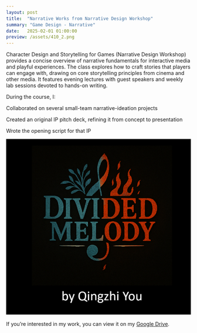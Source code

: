 ```yaml
---
layout: post
title:  "Narrative Works from Narrative Design Workshop"
summary: "Game Design - Narrative"
date:   2025-02-01 01:00:00
preview: /assets/410_2.png
---
```


Character Design and Storytelling for Games (Narrative Design Workshop) provides a concise overview of narrative fundamentals for interactive media and playful experiences. The class explores how to craft stories that players can engage with, drawing on core storytelling principles from cinema and other media. It features evening lectures with guest speakers and weekly lab sessions devoted to hands-on writing.

During the course, I:

Collaborated on several small-team narrative-ideation projects

Created an original IP pitch deck, refining it from concept to presentation

Wrote the opening script for that IP

![Picture 1](/assets/410_1.png)

If you’re interested in my work, you can view it on my [Google Drive](https://drive.google.com/drive/folders/18Ha5pLfmXy8_hoF_7TOvO01hOZIJNjf3).
